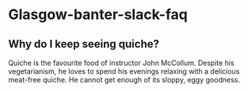 # Glasgow-banter-slack-faq

## Why do I keep seeing quiche?

Quiche is the favourite food of instructor John McCollum. Despite his vegetarianism, he loves to spend his evenings relaxing with a delicious meat-free quiche. He cannot get enough of its sloppy, eggy goodness.

